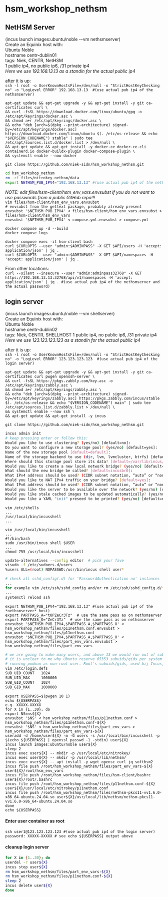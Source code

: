 # hsm_workshop_nethsm

## NetHSM Server
(incus launch images:ubuntu/noble --vm nethsmserver)  
Create an Equinix host with:  
  Ubuntu Noble  
  hostname centr-dublin01  
  tags: Niek, CENTR, NetHSM  
  1 public ip4, no public ip6, /31 private ip4  
*Here we use 192.168.13.13 as a standin for the actual public ip4*

after it is up:  
`ssh -l root -o UserKnownHostsFile=/dev/null -o "StrictHostKeyChecking no" -o "LogLevel ERROR" 192.168.13.13  #(use actual pub ip4 of the nethsmserver)`  

`apt-get update && apt-get upgrade -y && apt-get install -y git ca-certificates curl \`  
`&& curl -fsSL https://download.docker.com/linux/ubuntu/gpg -o /etc/apt/keyrings/docker.asc \`  
`&& chmod a+r /etc/apt/keyrings/docker.asc \`  
`&& echo "deb [arch=$(dpkg --print-architecture) signed-by=/etc/apt/keyrings/docker.asc] https://download.docker.com/linux/ubuntu $(. /etc/os-release && echo "$VERSION_CODENAME") stable" | sudo tee /etc/apt/sources.list.d/docker.list > /dev/null \`  
`&& apt-get update && apt-get install -y docker-ce docker-ce-cli containerd.io docker-buildx-plugin docker-compose-plugin \`  
`&& systemctl enable --now docker`

`git clone https://github.com/niek-sidn/hsm_workshop_nethsm.git`

``` bash
cd hsm_workshop_nethsm
rm -rf files/nitrokey-nethsm/data
export NETHSM_PUB_IPV4="192.168.13.13" #(use actual pub ip4 of the nethsmserver)
```

*NOTE: edit files/hsm-client/hsm_env_vars.envsubst if you do not want to use passwords from a public GitHub repo!!!*  
`vim files/hsm-client/hsm_env_vars.envsubst`  
`# envsubst from the gettext package, probably already present`  
`envsubst '$NETHSM_PUB_IPV4' < files/hsm-client/hsm_env_vars.envsubst > files/hsm-client/hsm_env_vars`  
`envsubst '$NETHSM_PUB_IPV4' < compose.yml.envsubst > compose.yml`  

`docker compose up -d --build`  
`docker compose logs`

`docker compose exec -it hsm-client bash`  
`curl $CURLOPTS --user "admin:$ADMINPASS" -X GET $API/users -H 'accept: application/json' | jq .`  
`curl $CURLOPTS --user "admin:$ADMINPASS" -X GET $API/namespaces -H 'accept: application/json' | jq .`  

From other locations:  
`curl --silent --insecure --user "admin:adminpass32768" -X GET https://192.168.13.13:32768/api/v1/namespaces -H 'accept: application/json' | jq . #(use actual pub ip4 of the nethsmserver and the actual password)`  

## login server
(incus launch images:ubuntu/noble --vm shellserver)  
Create an Equinix host with:  
  Ubuntu Noble  
  hostname centr-dublin02  
  tags: Niek, CENTR, SHELLHOST
  1 public ip4, no public ip6, /31 private ip4  
*Here we use 123.123.123.123 as a standin for the actual public ip4*

after it is up:  
`ssh -l root -o UserKnownHostsFile=/dev/null -o "StrictHostKeyChecking no" -o "LogLevel ERROR" 123.123.123.123  #(use actual pub ip4 of the login server)`

`apt-get update && apt-get upgrade -y && apt-get install -y git ca-certificates curl pwgen openssh-server \`  
`&& curl -fsSL https://pkgs.zabbly.com/key.asc -o /etc/apt/keyrings/zabbly.asc \`  
`&& chmod a+r /etc/apt/keyrings/zabbly.asc \`  
`&& echo "deb [arch=$(dpkg --print-architecture) signed-by=/etc/apt/keyrings/zabbly.asc] https://pkgs.zabbly.com/incus/stable $(. /etc/os-release && echo "$VERSION_CODENAME") main" | sudo tee /etc/apt/sources.list.d/zabbly.list > /dev/null \`  
`&& systemctl enable --now ssh \`  
`&& apt-get update && apt-get install -y incus`  

`git clone https://github.com/niek-sidn/hsm_workshop_nethsm.git`  

``` bash
incus admin init
# keep pressing enter or follow this:
Would you like to use clustering? (yes/no) [default=no]:
Do you want to configure a new storage pool? (yes/no) [default=yes]:
Name of the new storage pool [default=default]:
Name of the storage backend to use (dir, lvm, lvmcluster, btrfs) [default=btrfs]: dir
Where should this storage pool store its data? [default=/var/lib/incus/storage-pools/default]:
Would you like to create a new local network bridge? (yes/no) [default=yes]:
What should the new bridge be called? [default=incusbr0]:
What IPv4 address should be used? (CIDR subnet notation, “auto” or “none”) [default=auto]: 10.165.184.1/24
Would you like to NAT IPv4 traffic on your bridge? [default=yes]:
What IPv6 address should be used? (CIDR subnet notation, “auto” or “none”) [default=auto]: none
Would you like the server to be available over the network? (yes/no) [default=no]:
Would you like stale cached images to be updated automatically? (yes/no) [default=yes]:
Would you like a YAML "init" preseed to be printed? (yes/no) [default=no]: no
```

`vim /etc/shells`  
`...`  
`/usr/local/bin/incusshell`  
`...`

`vim /usr/local/bin/incusshell`  
`...`  
`#!/bin/bash`  
`sudo /usr/bin/incus shell $USER`  
`...`  
`chmod 755 /usr/local/bin/incusshell`

``` bash
update-alternatives --config editor  # pick your fave
visudo -f /etc/sudoers.d/users
%users ALL=(root) NOPASSWD:/usr/bin/incus shell user*
```

``` bash
# check all sshd_config(.d) for 'PasswordAuthentication no' instances
...
for example vim /etc/ssh/sshd_config and/or rm /etc/ssh/sshd_config.d/*
...
systemctl reload ssh
```

`export NETHSM_PUB_IPV4="192.168.13.13" #(use actual pub ip4 of the *nethsmserver* host)`  
`export PARTPASS_A="t0PZeCr3Tz"  # use the same pass as on nethsmserver`   
`export PARTPASS_O="ZeCr3Tz"  # use the same pass as on nethsmserver`  
`envsubst '$NETHSM_PUB_IPV4,$PARTPASS_A,$PARTPASS_O' < hsm_workshop_nethsm/files/p11nethsm.conf.envsubst > hsm_workshop_nethsm/files/p11nethsm.conf`  
`envsubst '$NETHSM_PUB_IPV4,$PARTPASS_A,$PARTPASS_O' < hsm_workshop_nethsm/files/part_env_vars.envsubst > hsm_workshop_nethsm/files/part_env_vars`  

``` bash
# we are going to make many users, and above 13 we would run out of subuids on the default settings.
# it is unclear to me why Ubuntu reserve 65353 subuids/gids per system user. Possibly for things like
# running podman as non-root user. Root's subuids/gids, used bij Incus, are in /etc/subuid & /etc/subgid
vim /etc/login.defs
SUB_UID_COUNT   1024
SUB_UID_MAX		1000000
SUB_GID_COUNT   1024
SUB_GID_MAX		1000000
```

`export USERPASS=$(pwgen 10 1)`  
`echo ${USERPASS}`  
`e.g. XXXXX-XXXXX`  
`for X in {1..30}; do`  
`export NS=ns${X}`  
`envsubst '$NS' < hsm_workshop_nethsm/files/p11nethsm.conf >  hsm_workshop_nethsm/files/p11nethsm.conf-${X}`  
`envsubst '$NS' < hsm_workshop_nethsm/files/part_env_vars >  hsm_workshop_nethsm/files/part_env_vars-${X}`  
`useradd -d /home/user${X} -m -G users -s /usr/local/bin/incusshell -p $(echo ${USERPASS} | openssl passwd -1 -stdin) user${X}`  
`incus launch images:ubuntu/noble user${X}`  
`sleep 2`  
`incus exec user${X} -- mkdir -p /usr/local/etc/nitrokey/`  
`incus exec user${X} -- mkdir -p /usr/local/lib/nethsm/`  
`incus exec user${X} -- apt install -y wget opensc curl jq softhsm2`  
`incus file push /root/hsm_workshop_nethsm/files/part_env_vars-${X} user${X}/root/hsm_env_vars`  
`incus file push /root/hsm_workshop_nethsm/files/hsm-client/bashrc user${X}/root/.bashrc`  
`incus file push /root/hsm_workshop_nethsm/files/p11nethsm.conf-${X} user${X}/usr/local/etc/nitrokey/p11nethsm.conf`  
`incus file push /root/hsm_workshop_nethsm/files/nethsm-pkcs11-vv1.6.0-x86_64-ubuntu.24.04.so user${X}/usr/local/lib/nethsm/nethsm-pkcs11-vv1.6.0-x86_64-ubuntu.24.04.so`  
`done`  
`echo ${USERPASS}`  


#### Enter user container as root
`ssh user1@123.123.123.123 #(use actual pub ip4 of the login server)`  
`password: XXXXX-XXXXX # see echo ${USERPASS} output above`  

#### cleanup login server
``` bash
for X in {1..30}; do
userdel -r user${X}
incus stop user${X}
rm hsm_workshop_nethsm/files/part_env_vars-${X}
rm hsm_workshop_nethsm/files/p11nethsm.conf-${X}
sleep 2
incus delete user${X}
done
```

